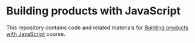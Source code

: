 # Building products with JavaScript

This repository contains code and related materials for [Building products with JavaScript](https://www.youtube.com/playlist?list=PL_gX69xPLi-ljVdNhspjZUlPmBNjRgD2X) course.